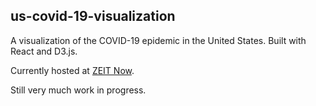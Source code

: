## us-covid-19-visualization

A visualization of the COVID-19 epidemic in the United States. Built with React and D3.js. 

Currently hosted at [ZEIT Now](https://us-covid-19-visualization.now.sh/).

Still very much work in progress.